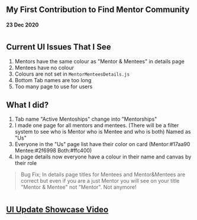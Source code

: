 ## My First Contribution to Find Mentor Community
#### 23 Dec 2020
#
## Current UI Issues That I See
1. Mentors have the same colour as "Mentor & Mentees" in details page
2. Mentees have no colour
3. Colours are not set in `MentorMenteesDetails.js`
4. Bottom Tab names are too long
5. Too many page to use for users

## What I did?
1. Tab name "Active Mentoships" change into "Mentorships"
2. I made one page for all mentors and mentees. (There will be a filter system to see who is Mentor who is Mentee and who is both) Named as "Us"
3. Everyone in the "Us" page list have their color on card (Mentor:#17aa90 Mentee:#2f6998 Both:#ffc400)
4. In page details now everyone have a colour in their name and canvas by their role


> Bug Fix; In details page titles for Mentees and Mentor&Mentees are correct but even if you are a just Mentor you will see on your title "Mentor & Mentee" not "Mentor". Not anymore!

#
## [UI Update Showcase Video](https://youtu.be/tKCymV4SqYA) 